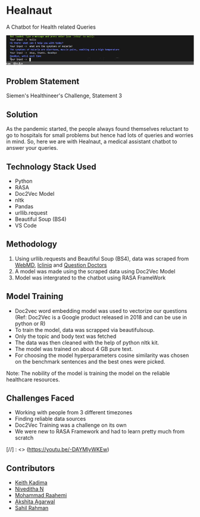 # Healnaut

A Chatbot for Health related Queries

![alt text](Preview.png)

## Problem Statement

Siemen's Healthineer's Challenge, Statement 3

## Solution

As the pandemic started, the people always found themselves reluctant to go to hospitals for small problems but hence had lots of queries and worries in mind. So, here we are with Healnaut, a medical assistant chatbot to answer your queries.

## Technology Stack Used

* Python
* RASA
* Doc2Vec Model
* nltk
* Pandas
* urllib.request
* Beautiful Soup (BS4)
* VS Code

## Methodology

  1. Using urllib.requests and Beautiful Soup (BS4), data was scraped from [WebMD](http://WebMD.com), [Icliniq](https://www.icliniq.com/en_IN/) and [Question Doctors](https://questiondoctors.com/blog/page/1)
  2. A model was made using the scraped data using Doc2Vec Model
  3. Model was intergrated to the chatbot using RASA FrameWork
  
## Model Training
* Doc2vec word embedding model was used to vectorize our questions (Ref: Doc2Vec is a Google product released in 2018 and can be use in python or R)
* To train the model, data was scrapped via beautifulsoup. 
* Only the topic and body text was fetched
* The data was then cleaned  with the help of python nltk kit.
* The model was trained on about 4 GB pure text.
* For choosing the model hyperparameters cosine similarity was chosen on the benchmark sentences and the best ones were picked.

Note: The nobility of the model is training the model on the reliable healthcare resources.
  
## Challenges Faced
* Working with people from 3 different timezones
* Finding reliable data sources
* Doc2Vec Training was a challenge on its own
* We were new to RASA Framework and had to learn pretty much from scratch

[//] : <> (https://youtu.be/-DAYMlyWKEw)

## Contributors
* [Keith Kadima](https://github.com/kadimakeith)
* [Niveditha N](https://github.com/WCoder007)
* [Mohammad Raahemi](https://github.com/mraahemi)
* [Akshita Agarwal](https://github.com/Akshi149)
* [Sahil Rahman](https://github.com/sahilrahman12)
